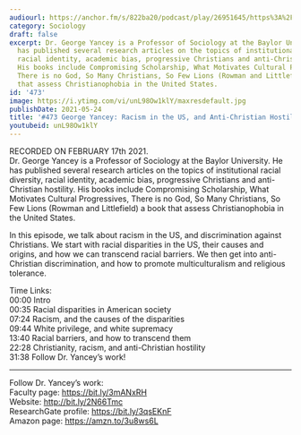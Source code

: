 ```yaml
---
audiourl: https://anchor.fm/s/822ba20/podcast/play/26951645/https%3A%2F%2Fd3ctxlq1ktw2nl.cloudfront.net%2Fstaging%2F2021-1-19%2F87db9aed-4952-4f75-fb0e-3c4065295bb4.m4a
category: Sociology
draft: false
excerpt: Dr. George Yancey is a Professor of Sociology at the Baylor University. He
  has published several research articles on the topics of institutional racial diversity,
  racial identity, academic bias, progressive Christians and anti-Christian hostility.
  His books include Compromising Scholarship, What Motivates Cultural Progressives,
  There is no God, So Many Christians, So Few Lions (Rowman and Littlefield) a book
  that assess Christianophobia in the United States.
id: '473'
image: https://i.ytimg.com/vi/unL98Ow1klY/maxresdefault.jpg
publishDate: 2021-05-24
title: '#473 George Yancey: Racism in the US, and Anti-Christian Hostility'
youtubeid: unL98Ow1klY
---
```

<div class="timelinks">

RECORDED ON FEBRUARY 17th 2021.  
Dr. George Yancey is a Professor of Sociology at the Baylor University. He has published several research articles on the topics of institutional racial diversity, racial identity, academic bias, progressive Christians and anti-Christian hostility. His books include Compromising Scholarship, What Motivates Cultural Progressives, There is no God, So Many Christians, So Few Lions (Rowman and Littlefield) a book that assess Christianophobia in the United States.

In this episode, we talk about racism in the US, and discrimination against Christians. We start with racial disparities in the US, their causes and origins, and how we can transcend racial barriers. We then get into anti-Christian discrimination, and how to promote multiculturalism and religious tolerance.

Time Links:  
<time>00:00</time> Intro  
<time>00:35</time> Racial disparities in American society  
<time>07:24</time> Racism, and the causes of the disparities  
<time>09:44</time> White privilege, and white supremacy  
<time>13:40</time> Racial barriers, and how to transcend them  
<time>22:28</time> Christianity, racism, and anti-Christian hostility  
<time>31:38</time> Follow Dr. Yancey’s work!

---

Follow Dr. Yancey’s work:  
Faculty page: https://bit.ly/3mANxRH  
Website: http://bit.ly/2N66Tmc  
ResearchGate profile: https://bit.ly/3qsEKnF  
Amazon page: https://amzn.to/3u8ws6L
</div>

